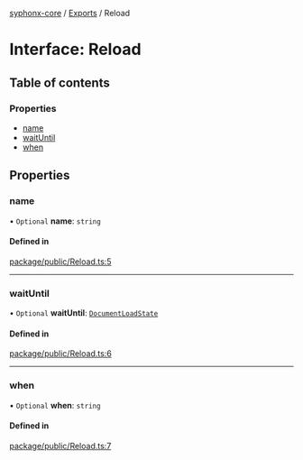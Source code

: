 [syphonx-core](../README.md) / [Exports](../modules.md) / Reload

# Interface: Reload

## Table of contents

### Properties

- [name](Reload.md#name)
- [waitUntil](Reload.md#waituntil)
- [when](Reload.md#when)

## Properties

### name

• `Optional` **name**: `string`

#### Defined in

[package/public/Reload.ts:5](https://github.com/dtempx/syphonx-core/blob/bfef688/package/public/Reload.ts#L5)

___

### waitUntil

• `Optional` **waitUntil**: [`DocumentLoadState`](../modules.md#documentloadstate)

#### Defined in

[package/public/Reload.ts:6](https://github.com/dtempx/syphonx-core/blob/bfef688/package/public/Reload.ts#L6)

___

### when

• `Optional` **when**: `string`

#### Defined in

[package/public/Reload.ts:7](https://github.com/dtempx/syphonx-core/blob/bfef688/package/public/Reload.ts#L7)
